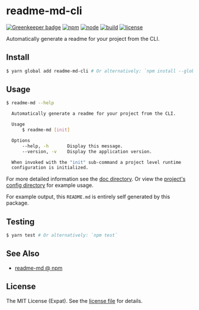 readme-md-cli
=============

[![Greenkeeper badge](https://badges.greenkeeper.io/jbenner-radham/node-readme-md-cli.svg?style=flat-square)](https://greenkeeper.io/)
[![npm](https://img.shields.io/npm/v/readme-md-cli.svg?style=flat-square)](https://www.npmjs.com/package/readme-md-cli)
[![node](https://img.shields.io/node/v/readme-md-cli.svg?style=flat-square)](https://nodejs.org/)
[![build](https://img.shields.io/travis/jbenner-radham/node-readme-md-cli.svg?style=flat-square)](https://travis-ci.org/jbenner-radham/node-readme-md-cli)
[![license](https://img.shields.io/github/license/jbenner-radham/node-readme-md-cli.svg?style=flat-square)](LICENSE)

Automatically generate a readme for your project from the CLI.

Install
-------
```sh
$ yarn global add readme-md-cli # Or alternatively: `npm install --global readme-md-cli`
```

Usage
-----
```sh
$ readme-md --help

  Automatically generate a readme for your project from the CLI.

  Usage
      $ readme-md [init]

  Options
      --help, -h       Display this message.
      --version, -v    Display the application version.

  When invoked with the "init" sub-command a project level runtime
  configuration is initialized.
```

For more detailed information see the [doc directory](doc/). Or view the
[project's config directory](.config/readme-md/) for example usage.

For example output, this `README.md` is entirely self generated by this package.

Testing
-------
```sh
$ yarn test # Or alternatively: `npm test`
```

See Also
--------
- [readme-md @ npm](https://www.npmjs.com/package/readme-md)

License
-------
The MIT License (Expat). See the [license file](LICENSE) for details.
